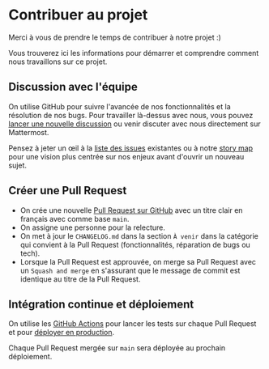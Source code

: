 # Contribuer au projet

Merci à vous de prendre le temps de contribuer à notre projet :)

Vous trouverez ici les informations pour démarrer et comprendre comment nous
travaillons sur ce projet.

## Discussion avec l'équipe

On utilise GitHub pour suivre l'avancée de nos fonctionnalités et la résolution
de nos bugs. Pour travailler là-dessus avec nous, vous pouvez [lancer une
nouvelle discussion](https://github.com/betagouv/territoires-en-transitions/issues/new)
ou venir discuter avec nous directement sur Mattermost.

Pensez à jeter un œil à la [liste des issues](https://github.com/betagouv/territoires-en-transitions/issues)
existantes ou à notre [story map](https://github.com/betagouv/territoires-en-transitions/projects/5)
pour une vision plus centrée sur nos enjeux avant d'ouvrir un nouveau sujet.

## Créer une Pull Request

- On crée une nouvelle [Pull Request sur GitHub](https://github.com/betagouv/territoires-en-transitions/compare)
  avec un titre clair en français avec comme base `main`.
- On assigne une personne pour la relecture.
- On met à jour le `CHANGELOG.md` dans la section `À venir` dans la catégorie
  qui convient à la Pull Request (fonctionnalités, réparation de bugs ou tech).
- Lorsque la Pull Request est approuvée, on merge sa Pull Request avec un
  `Squash and merge` en s'assurant que le message de commit est identique au
  titre de la Pull Request.

## Intégration continue et déploiement

On utilise les [GitHub Actions](https://github.com/features/actions) pour lancer
les tests sur chaque Pull Request et pour
[déployer en production](docs/workflows/déployer-en-production.md).

Chaque Pull Request mergée sur `main` sera déployée au prochain déploiement.
